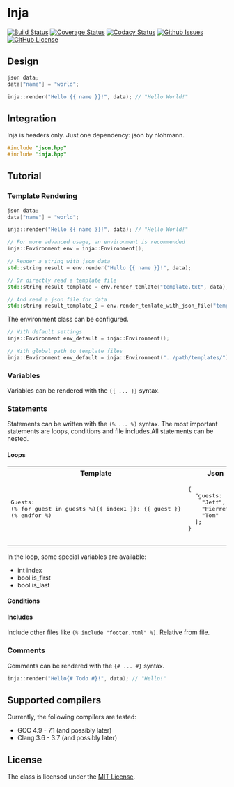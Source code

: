 # Inja

[![Build Status](https://travis-ci.org/pantor/inja.svg?branch=master)](https://travis-ci.org/pantor/inja)
[![Coverage Status](https://img.shields.io/coveralls/pantor/inja.svg)](https://coveralls.io/r/pantor/inja)
[![Codacy Status](https://api.codacy.com/project/badge/Grade/aa2041f1e6e648ae83945d29cfa0da17)](https://www.codacy.com/app/pantor/inja?utm_source=github.com&amp;utm_medium=referral&amp;utm_content=pantor/inja&amp;utm_campaign=Badge_Grade)
[![Github Issues](https://img.shields.io/github/issues/pantor/inja.svg)](http://github.com/pantor/inja/issues)
[![GitHub License](https://img.shields.io/badge/license-MIT-blue.svg)](https://raw.githubusercontent.com/pantor/inja/master/LICENSE)


## Design

```c++
json data;
data["name"] = "world";

inja::render("Hello {{ name }}!", data); // "Hello World!"
```

## Integration

Inja is headers only. Just one dependency: json by nlohmann. 

```c++
#include "json.hpp"
#include "inja.hpp"
```
    

## Tutorial


### Template Rendering
```c++
json data;
data["name"] = "world";

inja::render("Hello {{ name }}!", data); // "Hello World!"

// For more advanced usage, an environment is recommended
inja::Environment env = inja::Environment();

// Render a string with json data
std::string result = env.render("Hello {{ name }}!", data);

// Or directly read a template file
std::string result_template = env.render_temlate("template.txt", data);

// And read a json file for data
std::string result_template_2 = env.render_temlate_with_json_file("template.txt", "data.json");
```

The environment class can be configured.
```c++
// With default settings
inja::Environment env_default = inja::Environment();

// With global path to template files
inja::Environment env_default = inja::Environment("../path/templates/"); 
```

### Variables

Variables can be rendered with the `{{ ... }}` syntax.


### Statements

Statements can be written with the `(% ... %)` syntax. The most important statements are loops, conditions and file includes.All statements can be nested.

#### Loops

<table>
	<tbody>
		<tr>
      		<th>Template</th>
      		<th>Json</th>
      		<th>Result</th>
    	</tr>
		<tr>
			<td>
                <pre lang="txt">
Guests:
(% for guest in guests %){{ index1 }}: {{ guest }}
(% endfor %)
                </pre>
			</td>
			<td>
  				<pre lang="json">
{
  "guests:  [
    "Jeff",
    "Pierre",
    "Tom"
  ];
}
  				</pre>
			</td>
			<td>
                <pre lang="txt">
Guests:
1. Jeff
2. Pierre
3. Tom
                </pre>
			</td>
		</tr>
	</tbody>
</table>

In the loop, some special variables are available:
- int index
- bool is_first
- bool is_last

#### Conditions

#### Includes

Include other files like `(% include "footer.html" %)`. Relative from file.

### Comments

Comments can be rendered with the `{# ... #}` syntax.

```c++
inja::render("Hello{# Todo #}!", data); // "Hello!"
```

## Supported compilers

Currently, the following compilers are tested:

- GCC 4.9 - 7.1 (and possibly later)
- Clang 3.6 - 3.7 (and possibly later)


## License

The class is licensed under the [MIT License](https://raw.githubusercontent.com/pantor/inja/master/LICENSE).



